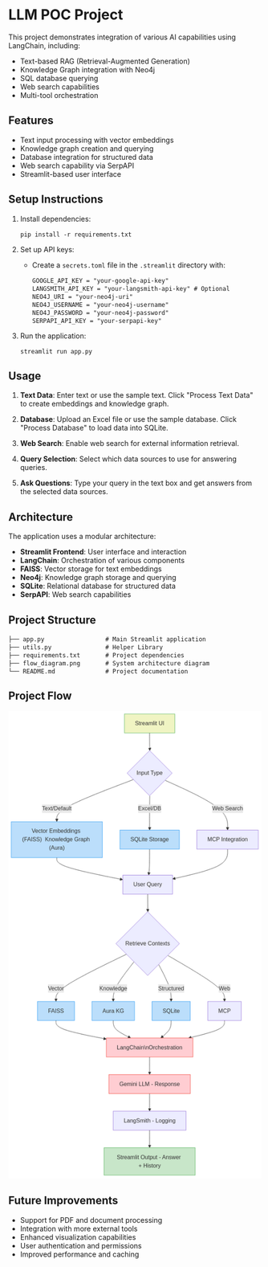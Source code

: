 # LLM POC Project

This project demonstrates integration of various AI capabilities using LangChain, including:

- Text-based RAG (Retrieval-Augmented Generation)
- Knowledge Graph integration with Neo4j
- SQL database querying
- Web search capabilities
- Multi-tool orchestration

## Features

- Text input processing with vector embeddings
- Knowledge graph creation and querying
- Database integration for structured data
- Web search capability via SerpAPI
- Streamlit-based user interface

## Setup Instructions

1. Install dependencies:
   ```
   pip install -r requirements.txt
   ```

2. Set up API keys:
   - Create a `secrets.toml` file in the `.streamlit` directory with:
     ```
     GOOGLE_API_KEY = "your-google-api-key"
     LANGSMITH_API_KEY = "your-langsmith-api-key" # Optional
     NEO4J_URI = "your-neo4j-uri"
     NEO4J_USERNAME = "your-neo4j-username"
     NEO4J_PASSWORD = "your-neo4j-password"
     SERPAPI_API_KEY = "your-serpapi-key"
     ```

3. Run the application:
   ```
   streamlit run app.py
   ```

## Usage

1. **Text Data**: Enter text or use the sample text. Click "Process Text Data" to create embeddings and knowledge graph.

2. **Database**: Upload an Excel file or use the sample database. Click "Process Database" to load data into SQLite.

3. **Web Search**: Enable web search for external information retrieval.

4. **Query Selection**: Select which data sources to use for answering queries.

5. **Ask Questions**: Type your query in the text box and get answers from the selected data sources.

## Architecture

The application uses a modular architecture:

- **Streamlit Frontend**: User interface and interaction
- **LangChain**: Orchestration of various components
- **FAISS**: Vector storage for text embeddings
- **Neo4j**: Knowledge graph storage and querying
- **SQLite**: Relational database for structured data
- **SerpAPI**: Web search capabilities

## Project Structure

```
├── app.py                 # Main Streamlit application
├── utils.py               # Helper Library
├── requirements.txt       # Project dependencies
├── flow_diagram.png       # System architecture diagram
└── README.md              # Project documentation
```

## Project Flow
![Project Flow](https://raw.githubusercontent.com/shaikh-raj/llm-rag-kg-poc/refs/heads/main/mermaid-diagram.png)

## Future Improvements

- Support for PDF and document processing
- Integration with more external tools
- Enhanced visualization capabilities
- User authentication and permissions
- Improved performance and caching